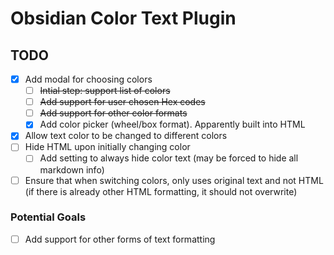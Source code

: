 # Obsidian Color Text Plugin
## TODO
- [x] Add modal for choosing colors
	- [ ] ~~Intial step: support list of colors~~
	- [ ] ~~Add support for user chosen Hex codes~~
 	- [ ] ~~Add support for other color formats~~
 	- [X] Add color picker (wheel/box format). Apparently built into HTML
- [X] Allow text color to be changed to different colors
- [ ] Hide HTML upon initially changing color
	- [ ] Add setting to always hide color text (may be forced to hide all markdown info)
- [ ] Ensure that when switching colors, only uses original text and not HTML (if there is already other HTML formatting, it should not overwrite)

### Potential Goals
- [ ] Add support for other forms of text formatting
